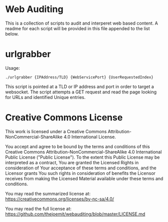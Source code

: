 # Web Auditing
This is a collection of scripts to audit and interperet web based content.
A readme for each script will be provided in this file appended to the list below.

# urlgrabber
Usage:

    ./urlgrabber {IPAddress/TLD} {WebServicePort} {UserRequestedIndex}

This script is pointed at a TLD or IP address and port in order to target a websocket.
The script attempts a GET request and read the page looking for URLs and identified Unique entries.

# Creative Commons License
This work is licensed under a Creative Commons Attribution-NonCommercial-ShareAlike 4.0 International License.

You accept and agree to be bound by the terms and conditions of this Creative Commons Attribution-NonCommercial-ShareAlike 4.0 International Public License ("Public License"). To the extent this Public License may be interpreted as a contract, You are granted the Licensed Rights in consideration of Your acceptance of these terms and conditions, and the Licensor grants You such rights in consideration of benefits the Licensor receives from making the Licensed Material available under these terms and conditions.

You may read the summarized license at: https://creativecommons.org/licenses/by-nc-sa/4.0/

You may read the full license at: https://github.com/thejoemit/webauditing/blob/master/LICENSE.md
